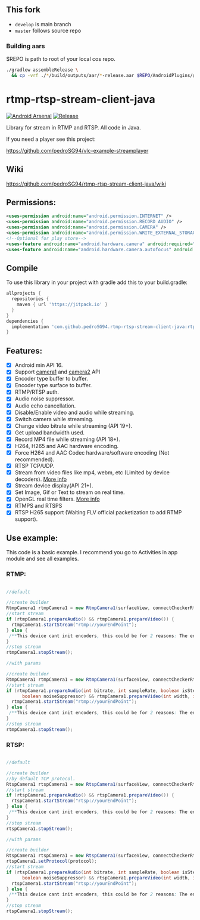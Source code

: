## This fork 

- `develop` is main branch
- `master` follows source repo

### Building aars
$REPO is path to root of your local cos repo.
```bash
./gradlew assembleRelease \
  && cp -vrf ./*/build/outputs/aar/*-release.aar $REPO/AndroidPlugins/golive/libs
```

# rtmp-rtsp-stream-client-java

[![Android Arsenal](https://img.shields.io/badge/Android%20Arsenal-rtmp%20rtsp%20stream%20client%20java-green.svg?style=true)](https://android-arsenal.com/details/1/5333)
[![Release](https://jitpack.io/v/pedroSG94/rtmp-rtsp-stream-client-java.svg)](https://jitpack.io/#pedroSG94/rtmp-rtsp-stream-client-java)

Library for stream in RTMP and RTSP. All code in Java.

If you need a player see this project:

https://github.com/pedroSG94/vlc-example-streamplayer

## Wiki

https://github.com/pedroSG94/rtmp-rtsp-stream-client-java/wiki

## Permissions:

```xml
<uses-permission android:name="android.permission.INTERNET" />
<uses-permission android:name="android.permission.RECORD_AUDIO" />
<uses-permission android:name="android.permission.CAMERA" />
<uses-permission android:name="android.permission.WRITE_EXTERNAL_STORAGE" />
<!--Optional for play store-->
<uses-feature android:name="android.hardware.camera" android:required="false" />
<uses-feature android:name="android.hardware.camera.autofocus" android:required="false" />
```

## Compile

To use this library in your project with gradle add this to your build.gradle:

```gradle
allprojects {
  repositories {
    maven { url 'https://jitpack.io' }
  }
}
dependencies {
  implementation 'com.github.pedroSG94.rtmp-rtsp-stream-client-java:rtplibrary:1.7.5'
}

```

## Features:

- [x] Android min API 16.
- [x] Support [camera1](https://developer.android.com/reference/android/hardware/Camera.html) and [camera2](https://developer.android.com/reference/android/hardware/camera2/package-summary.html) API
- [x] Encoder type buffer to buffer.
- [x] Encoder type surface to buffer.
- [x] RTMP/RTSP auth.
- [x] Audio noise suppressor.
- [x] Audio echo cancellation.
- [x] Disable/Enable video and audio while streaming.
- [x] Switch camera while streaming.
- [x] Change video bitrate while streaming (API 19+).
- [X] Get upload bandwidth used.
- [X] Record MP4 file while streaming (API 18+).
- [x] H264, H265 and AAC hardware encoding.
- [x] Force H264 and AAC Codec hardware/software encoding (Not recommended).
- [x] RTSP TCP/UDP.
- [x] Stream from video files like mp4, webm, etc (Limited by device decoders). [More info](https://github.com/pedroSG94/rtmp-rtsp-stream-client-java/wiki/Stream-from-file)
- [x] Stream device display(API 21+).
- [X] Set Image, Gif or Text to stream on real time.
- [X] OpenGL real time filters. [More info](https://github.com/pedroSG94/rtmp-rtsp-stream-client-java/wiki/Real-time-filters)
- [X] RTMPS and RTSPS
- [X] RTSP H265 support (Waiting FLV official packetization to add RTMP support).

## Use example:

This code is a basic example.
I recommend you go to Activities in app module and see all examples.

### RTMP:

```java

//default

//create builder
RtmpCamera1 rtmpCamera1 = new RtmpCamera1(surfaceView, connectCheckerRtmp);
//start stream
if (rtmpCamera1.prepareAudio() && rtmpCamera1.prepareVideo()) {
  rtmpCamera1.startStream("rtmp://yourEndPoint");
} else {
 /**This device cant init encoders, this could be for 2 reasons: The encoder selected doesnt support any configuration setted or your device hasnt a H264 or AAC encoder (in this case you can see log error valid encoder not found)*/
}
//stop stream
rtmpCamera1.stopStream();

//with params

//create builder
RtmpCamera1 rtmpCamera1 = new RtmpCamera1(surfaceView, connectCheckerRtmp);
//start stream
if (rtmpCamera1.prepareAudio(int bitrate, int sampleRate, boolean isStereo, boolean echoCanceler,
      boolean noiseSuppressor) && rtmpCamera1.prepareVideo(int width, int height, int fps, int bitrate, boolean hardwareRotation, int rotation)) {
  rtmpCamera1.startStream("rtmp://yourEndPoint");
} else {
 /**This device cant init encoders, this could be for 2 reasons: The encoder selected doesnt support any configuration setted or your device hasnt a H264 or AAC encoder (in this case you can see log error valid encoder not found)*/
}
//stop stream
rtmpCamera1.stopStream();

```

### RTSP:

```java

//default

//create builder
//by default TCP protocol.
RtspCamera1 rtspCamera1 = new RtspCamera1(surfaceView, connectCheckerRtsp);
//start stream
if (rtspCamera1.prepareAudio() && rtspCamera1.prepareVideo()) {
  rtspCamera1.startStream("rtsp://yourEndPoint");
} else {
 /**This device cant init encoders, this could be for 2 reasons: The encoder selected doesnt support any configuration setted or your device hasnt a H264 or AAC encoder (in this case you can see log error valid encoder not found)*/
}
//stop stream
rtspCamera1.stopStream();

//with params

//create builder
RtspCamera1 rtspCamera1 = new RtspCamera1(surfaceView, connectCheckerRtsp);
rtspCamera1.setProtocol(protocol);
//start stream
if (rtspCamera1.prepareAudio(int bitrate, int sampleRate, boolean isStereo, boolean echoCanceler,
      boolean noiseSuppressor) && rtspCamera1.prepareVideo(int width, int height, int fps, int bitrate, boolean hardwareRotation, int rotation)) {
  rtspCamera1.startStream("rtsp://yourEndPoint");
} else {
 /**This device cant init encoders, this could be for 2 reasons: The encoder selected doesnt support any configuration setted or your device hasnt a H264 or AAC encoder (in this case you can see log error valid encoder not found)*/
}
//stop stream
rtspCamera1.stopStream();

```
